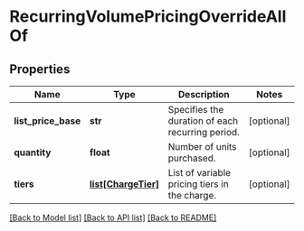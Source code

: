 # RecurringVolumePricingOverrideAllOf

## Properties
Name | Type | Description | Notes
------------ | ------------- | ------------- | -------------
**list_price_base** | **str** | Specifies the duration of each recurring period.  | [optional] 
**quantity** | **float** | Number of units purchased.  | [optional] 
**tiers** | [**list[ChargeTier]**](ChargeTier.md) | List of variable pricing tiers in the charge.  | [optional] 

[[Back to Model list]](../README.md#documentation-for-models) [[Back to API list]](../README.md#documentation-for-api-endpoints) [[Back to README]](../README.md)


